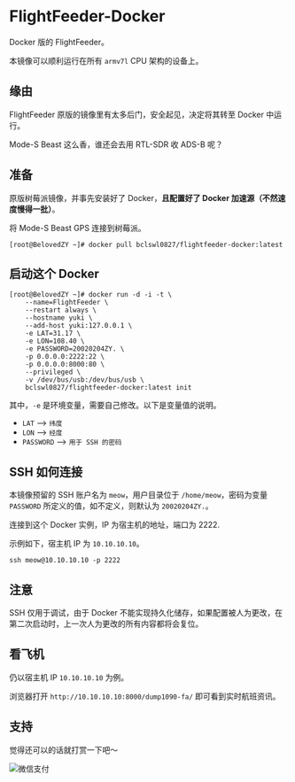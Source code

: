 # FlightFeeder-Docker

Docker 版的 FlightFeeder。

本镜像可以顺利运行在所有 `armv7l` CPU 架构的设备上。

## 缘由

FlightFeeder 原版的镜像里有太多后门，安全起见，决定将其转至 Docker 中运行。

Mode-S Beast 这么香，谁还会去用 RTL-SDR 收 ADS-B 呢？

## 准备

原版树莓派镜像，并事先安装好了 Docker，**且配置好了 Docker 加速源（不然速度慢得一批）**。

将 Mode-S Beast GPS 连接到树莓派。

```
[root@BelovedZY ~]# docker pull bclswl0827/flightfeeder-docker:latest
```

## 启动这个 Docker

```
[root@BelovedZY ~]# docker run -d -i -t \
    --name=FlightFeeder \
    --restart always \
    --hostname yuki \
    --add-host yuki:127.0.0.1 \
    -e LAT=31.17 \
    -e LON=108.40 \
    -e PASSWORD=20020204ZY. \
    -p 0.0.0.0:2222:22 \
    -p 0.0.0.0:8000:80 \
    --privileged \
    -v /dev/bus/usb:/dev/bus/usb \
    bclswl0827/flightfeeder-docker:latest init
```

其中，`-e` 是环境变量，需要自己修改。以下是变量值的说明。

 - `LAT` --> `纬度`
 - `LON` --> `经度`
 - `PASSWORD` --> `用于 SSH 的密码`

## SSH 如何连接

本镜像预留的 SSH 账户名为 `meow`，用户目录位于 `/home/meow`，密码为变量 `PASSWORD` 所定义的值，如不定义，则默认为 `20020204ZY.`。

连接到这个 Docker 实例，IP 为宿主机的地址，端口为 2222.

示例如下，宿主机 IP 为 `10.10.10.10`。

```
ssh meow@10.10.10.10 -p 2222
```

## 注意

SSH 仅用于调试，由于 Docker 不能实现持久化储存，如果配置被人为更改，在第二次启动时，上一次人为更改的所有内容都将会复位。

## 看飞机

仍以宿主机 IP `10.10.10.10` 为例。

浏览器打开 `http://10.10.10.10:8000/dump1090-fa/` 即可看到实时航班资讯。

## 支持

觉得还可以的话就打赏一下吧～

![微信支付](https://ibcl.us/images/wechatpay.png "微信支付")
